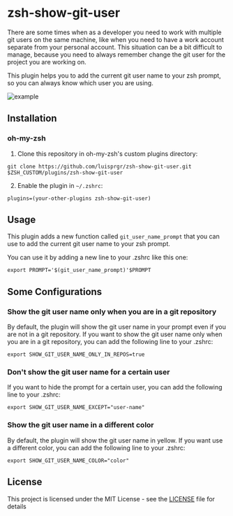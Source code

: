 # zsh-show-git-user

There are some times when as a developer you need to work with multiple git users on the same machine, like when you need to have a work account separate from your personal account. This situation can be a bit difficult to manage, because you need to always remember change the git user for the project you are working on. 

This plugin helps you to add the current git user name to your zsh prompt, so you can always know which user you are using.

![example](https://github.com/luisprgr/zsh-show-git-user/assets/50538689/dee0290b-4376-4284-aa18-eaab452984e7)

## Installation

### oh-my-zsh

1. Clone this repository in oh-my-zsh's custom plugins directory:

```
git clone https://github.com/luisprgr/zsh-show-git-user.git $ZSH_CUSTOM/plugins/zsh-show-git-user
```

2. Enable the plugin in `~/.zshrc`:

```
plugins=(your-other-plugins zsh-show-git-user)
```

## Usage

This plugin adds a new function called `git_user_name_prompt` that you can use to add the current git user name to your zsh prompt. 

You can use it by adding a new line to your .zshrc like this one:

```
export PROMPT='$(git_user_name_prompt)'$PROMPT
```

## Some Configurations  

### Show the git user name only when you are in a git repository

By default, the plugin will show the git user name in your prompt even if you are not in a git repository. If you want to show the git user name only when you are in a git repository, you can add the following line to your .zshrc:

```
export SHOW_GIT_USER_NAME_ONLY_IN_REPOS=true
```

### Don't show the git user name for a certain user

If you want to hide the prompt for a certain user, you can add the following line to your .zshrc:

```
export SHOW_GIT_USER_NAME_EXCEPT="user-name"
```

### Show the git user name in a different color

By default, the plugin will show the git user name in yellow. If you want use a different color, you can add the following line to your .zshrc:

```
export SHOW_GIT_USER_NAME_COLOR="color"
```

## License

This project is licensed under the MIT License - see the [LICENSE](LICENSE) file for details
